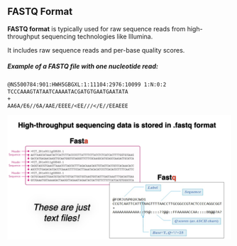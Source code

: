 ## FASTQ Format
**FASTQ format** is typically used for raw sequence reads from high-throughput sequencing technologies like Illumina. 

It includes raw sequence reads and per-base quality scores.

##### **Example of a FASTQ file with one nucleotide read:**
```
@NS500784:901:HWH5GBGXL:1:11104:2976:10099 1:N:0:2
TCCCAAAGTATAATCAAAATACGATGTGAATGAATATA
+
AA6A/E6//6A/AAE/EEEE/<EE///</E//EEAEEE
```

![FASTA and FASTQ](FASTQ.png)
